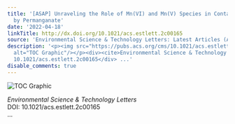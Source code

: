 ```yaml
---
title: '[ASAP] Unraveling the Role of Mn(VI) and Mn(V) Species in Contaminant Abatement
  by Permanganate'
date: '2022-04-18'
linkTitle: http://dx.doi.org/10.1021/acs.estlett.2c00165
source: 'Environmental Science & Technology Letters: Latest Articles (ACS Publications)'
description: '<p><img src="https://pubs.acs.org/cms/10.1021/acs.estlett.2c00165/asset/images/medium/ez2c00165_0003.gif"
  alt="TOC Graphic"/></p><div><cite>Environmental Science & Technology Letters</cite></div><div>DOI:
  10.1021/acs.estlett.2c00165</div> ...'
disable_comments: true
---
```

<p><img src="https://pubs.acs.org/cms/10.1021/acs.estlett.2c00165/asset/images/medium/ez2c00165_0003.gif" alt="TOC Graphic"/></p><div><cite>Environmental Science & Technology Letters</cite></div><div>DOI: 10.1021/acs.estlett.2c00165</div> ...